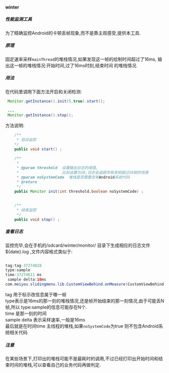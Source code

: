 #### winter
##### 性能监测工具
为了精确监控Android的卡顿丢帧现象,而不是靠主观感受,提供本工具.
##### 原理
固定速率采样`mainThread`的堆栈情况,如果发现这一帧的绘制时间超过了16ms,
输出这一帧的堆栈情况:开始时间,过了16ms时刻,结束时间 的堆栈情况.
##### 用法
在代码里调用下面方法开启和关闭检测:
```java
 Monitor.getInstance().init(5,true).start();
 
 ...
 Monitor.getInstance().stop();
```

方法说明:
```java
    /**
     * 启动监控
    */
    public void start() ;
    
    /**
     *
     * @param threshold  设置输出日志的阈值,
     *                   比如设置为10,日志会追踪所有丢帧超过10帧的场景
     * @param noSystemCode  堆栈是否需要含有Android系统代码
     * @return
     */
    public Monitor init(int threshold,boolean noSystemCode) ;
    
    
    /**
     * 结束监控
     */
    public void stop() ;    
```
##### 查看日志
监控完毕,会在手机的/sdcard/winter/monitor/ 目录下生成相应的日志文件 ${date}.log ,文件内容格式类似于:
```java

tag:tag-37274828
type:sample
time:37274611 ms
 sample delta:16ms
com.meiyou.slidingmenu.lib.CustomViewBehind.onMeasure(CustomViewBehind.java:144)

```
tag 用于标示改信息属于哪一帧            
type表示是16ms的那一刻的堆栈情况,还是帧开始结束的那一刻情况,由于可能丢N帧,所以 type:sample的信息可能存在N个.             
time 是那一刻的时间                
sample delta 表示采样速率,一般是16ms             
最后就是在时间time 主线程的堆栈,如果`noSystemCode`为true 则不包含Android系统相关代码              
##### 注意
在某些场景下,打印出的堆栈可能不是最耗时的调用,不过已经打印出开始时间和结束时间的堆栈,可以查看自己的业务代码再做判定.          
